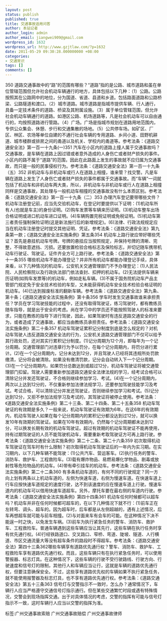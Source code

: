 ```yaml
---
layout: post
status: publish
published: true
title: 交通事故适用问答
author: 本站记者
author_login: admin
author_email: jiangwei909@gmail.com
wordpress_id: 1632
wordpress_url: http://www.gzjtlaw.com/?p=1632
date: 2011-05-29 09:30:28.000000000 +08:00
categories:
- 交通常识
tags: []
comments: []
---
```

350 道路交通事故中的&ldquo;路&rdquo;的范围有哪些？&ldquo;道路&rdquo;指的是公路、城市道路和虽在单位管辖范围但允许社会机动车辆通行的地方，具体包括以下几种：（1）公路。公路按照其在公路网中的地位，分为国道、省道、县道和乡道。包括路面道路和公路桥梁、公路隧道和渡口。（2）城市道路。城市道路是指城市提供车辆、行人通行，具备一定技术条件的道路、桥梁及其附属设施。（3）属于单位管辖范围，但允许社会机动车辆通行的道路。如港区公路、机场道路等，凡是社会机动车可以自由通行的，均按照道路进行管路。（4）广场。广场是指城市规划在道路用地范围内，专供公众集会、休憩、步行和交通集散的场地。（5）公共停车场。如矿区、厂区、林区、农场等单位自建的不通行社会车辆的专用道路、乡间小道、田野机耕道、城市楼群或排房之间的甬道以及机关、学校内的甬道等。参考法条：《道路交通安全法》第一百一十九条(一)351 汽车在小区内的道路上撞人属于交通事故吗？交通事故，是车辆在道路上因过错或者意外造成的人身伤亡或者财产损失的事件。小区内的路不属于&ldquo;道路&rdquo;的范围，因此在此路面上发生的事故就不应归属为交通事故，而只是一般的民事侵权行为。参考法条：《道路交通安全法》第一百一十九条（五）352 非机动车与非机动车或行人在道路上相撞，谁来管？找交警。凡是车辆在道路上发生了人身伤亡或者财产损失的事件都属于交通事故。而&ldquo;车辆&rdquo;一词就包括了机动车和非机动车两大类，所以，非机动车与非机动车或行人在道路上相撞同样是交通事故，其处理与一般机动车相撞的交通事故没有什么本质区别。参考法条：《道路交通安全法》第一百一十九条（二）353 办理汽车登记要带哪些文件？机动车注册登记前，应当先交验机动车，在登记时要提供以下证明：(1)机动车所有人(也就是车主)的身份证明。(2)购车发票等车辆来历证明。(3)机动车整车出场合格证明或进口机动车进口证明。(4)车辆购置完税证明或免税证明。(5)机动车第三者责任强制保险证明(这是新法施行后的新增规定)。(6)法律、行政法规规定应当在机动车注册登记时提交其他证明、凭证。参考法条：《道路交通安全法》第九条第一款；《道路交通安全法实施条例》第五条354 机动车上路行驶应带好哪些凭证？首先是悬挂机动车号牌。号牌的悬挂应当按照规定，并保持号牌的清晰、完整，不得故意遮挡、污损。还要放置检验合格标志及保险标志，并切记随车携带机动车行驶证、驾驶证。证件齐全方可上路行驶。参考法条：《道路交通安全法》第十一条355 哪些机动车不能办理登记？并非所有机动车都能办理登记手续，具体来看，以下几种情况的机动车，公安机关交通管理部门不予办理登记：(1)人民法院、人民检察院以及行政执法部门依法查封、扣押的机动车。(2)无法提供车辆来历证明(如购车发票等)的机动车，例如走私车辆。(3)不属于国务院机动车产品主管部门规定免于安全技术检验的车型，又未能获得机动车安全技术检验合格证明的机动车。(4)已达到报废标准的翻新车辆。参考法条：《道路交通安全法》第九条、第十条；《道路交通安全法实施条例》第十条356 学车时发生交通事故谁来承担责任？学员在学习驾驶技能的过程中，还没有取得驾驶证，练习驾驶时，都有教练员随车指导，就是出于安全的考虑。尚在学习中的学员还不能按照驾驶人的标准来要求，只能在教练的指导下进行驾驶，因此，如果驾驶时有违反道路交通安全的行为，或者造成了交通事故，都应当由教练员承担责任。参考法条：《道路交通安全法实施条例》第二十条357 机动车驾驶证累积记分制度到底是怎么规定的？对机动车驾驶人违反道路交通安全法的行为，公安机关道路交通管理部门不仅可以给予其行政处罚，还对其实行累积记分制度。(1)记分周期为12个月，即每年为一个记分周期。交通管理部门对违章行为予以罚分，在每个记分周期内，将罚分进行累计。(2)在一个记分周期内，记分未达到12分，并且驾驶人已经将其违规所处罚款缴清，记分将会被清除。如果没有缴清罚款，记分会自动转入下一个记分周期。(3)在一个记分周期内，如果罚分总数达到或超过12分，机动车驾驶证将被交通管理部门扣留。驾驶人需要重新参加道路交通安全法律法规的学习，经考试合格可以清除记分并发还驾驶证，不合格则继续参加学习、考试。(4)在一个记分周期内，两次以上达到12分的，不仅重新参加法律法规学习，还要参加驾驶技能学习及考试。考试合格，可以清除记分并发还驾驶证，否则继续参加学习和考试。(5)记分达到12分，又拒不参加法规学习及考试的，其驾驶证将被停止使用。参考法条：《道路交通安全法实施条例》第二十三条、第二十四条、第二十五条358 机动车驾驶证的有效期是多久？一般来说，机动车驾驶证有效期为6年。在这6年的有效期内，机动车驾驶人如果在每个记分周期内的累积记分都没达到过12分，就可以换发10年有效期的驾驶证。如果在10年有效期内，仍然每个记分周期都未达到12分，可以换发长期有效的机动车驾驶证。超过有效期的机动车驾驶证不能再使用，持有过期驾驶证的人员不能驾驶机动车，需要重新考取驾驶证方可再上路行驶。参考法条：《道路交通安全法实施条例》第二十二条、第二十六条359 初次取得机动车驾驶证在驾车时有什么限制？初次取得机动车驾驶证后的一年内为实习期。在实习期内，以下几种车辆不能驾驶：(1)公共汽车、营运客车。(2)执行任务的警车、消防车、救护车、工程救险车。(3)载有爆炸物品、易燃易爆化学物品、剧毒或放射性等危险物品的机动车。(4)带有牵引挂车的机动车。参考法条：《道路交通安全法实施条例》第二十二条360 有多条机动车道的，有何不同的行驶规定？同一方向上划有两条以上机动车道的，左侧为快速车道，右侧为慢速车道。在快速车道上行车应按快速车道规定的速度行驶，达不到该速度的应在慢速车道上行驶。慢速车道内的机动车可以借用快速车道超车。另外，摩托车要在最右侧的车道内行驶。参考法条：《道路交通安全法实施条例》第四十四条361 机动车任何时候都可以超车吗？机动车并非在任何时候都可超车的，在以下几种情况下就不行：(1)前车正在左转弯、调头、超车的。因为超车时，后车都是从左侧超越的，遇有上述情况，后车再想超车就可能与前车相撞。(2)与对面来车有会车的可能。在这种情况下决不能逞一时之快，以免发生车祸。(3)前车为执行紧急任务的警车、消防车、救护车、工程救险车。普通车辆遇到这些车辆应当让其先行，这些车辆在执行任务时享有优先通行权。(4)行经铁路道口、交叉路口、窄桥、弯道、陡坡、隧道、人行横道、市区交通流量大等没有超车条件的路段时不得超车。参考法条：《道路交通安全法》第四十三条362哪些车辆享有道路优先通行权？警车、消防车、救护车、工程救险车享有道路优先通行权。而且，这些车辆只有在执行紧急任务时，可以使用警报器、标志灯具。在这种情况下，这些车辆的行驶不受行驶路线、行驶方向、行驶速度和信号灯的限制，其他行人和车辆应当让行，这就是车辆的道路优先通行权，但要注意确保安全。不过，这些享有道路优先权的车辆如果不执行紧急任务，就不能使用报警器及标志灯具，也不享有道路优先通行权。参考法条：《道路交通安全法》第五十三条363 信号灯与交警指示不一致时，怎么办？通常情况下，车辆行人应当严格遵守交通信号灯指示通行。但在某些交通繁忙时段或遇有特殊情况，交警会到现场指挥交通。出于对具体情况的考虑，交警的指挥有可能与信号灯指示不一致，这时车辆行人应当以交警的指挥为准。标签:广州交通事故索赔 广州交通事故赔偿 广州交通事故律师
